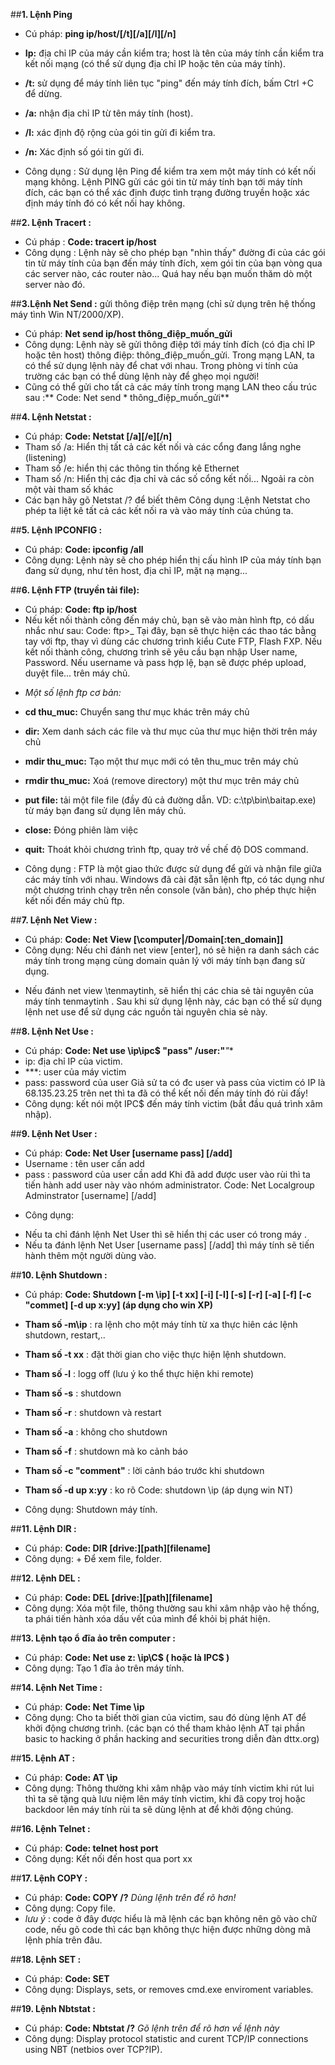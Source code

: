 ##**1. Lệnh Ping**
- Cú pháp: **ping ip/host/[/t][/a][/l][/n]**
- **Ip:** địa chỉ IP của máy cần kiểm tra; host là tên của máy tính cần kiểm tra kết nối mạng (có thể sử dụng địa chỉ IP hoặc tên của máy tính).
- **/t:** sử dụng để máy tính liên tục "ping" đến máy tính đích, bấm Ctrl +C để dừng.
- **/a:** nhận địa chỉ IP từ tên máy tính (host).
- **/l:** xác định độ rộng của gói tin gửi đi kiểm tra.
- **/n:** Xác định số gói tin gửi đi.

- Công dụng : Sử dụng lện Ping để kiểm tra xem một máy tính có kết nối mạng không. Lệnh PING gửi các gói tin từ máy tính bạn tới máy tính đích, các bạn có thể xác định được tình trạng đường truyền hoặc xác định máy tính đó có kết nối hay không.

##**2. Lệnh Tracert :**
- Cú pháp : **Code: tracert ip/host** 
- Công dụng : Lệnh này sẽ cho phép bạn "nhìn thấy" đường đi của các gói
tin từ máy tính của bạn đến máy tính đích, xem gói tin của bạn vòng qua
các server nào, các router nào... Quá hay nếu bạn muốn thăm dò một
server nào đó.

##**3.Lệnh Net Send :** gửi thông điệp trên mạng (chỉ sử dụng trên hệ thống máy tình Win NT/2000/XP).
- Cú pháp: **Net send ip/host thông_điệp_muốn_gửi**
- Công dụng: Lệnh này sẽ gửi thông điệp tới máy tính đích (có địa chỉ IP hoặc tên host) thông điệp: thông_điệp_muốn_gửi. 
Trong mạng LAN, ta có thể sử dụng lệnh này để chat với nhau. Trong
phòng vi tính của trường các bạn có thể dùng lệnh này để ghẹo mọi
người!
 - Cũng có thể gửi cho tất cả các máy tính trong mạng LAN theo cấu trúc sau :** Code: Net send * thông_điệp_muốn_gửi** 

##**4. Lệnh Netstat :** 
- Cú pháp: **Code: Netstat [/a][/e][/n]**
 - Tham số /a: Hiển thị tất cả các kết nối và các cổng đang lắng nghe (listening) 
 - Tham số /e: hiển thị các thông tin thống kê Ethernet 
 - Tham số /n: Hiển thị các địa chỉ và các số cổng kết nối... Ngoải ra còn một vài tham số khác
- Các bạn hãy gõ Netstat /? để biết thêm Công dụng :Lệnh Netstat cho phép ta liệt kê tất cả các kết nối ra và vào máy tính của chúng ta. 

##**5. Lệnh IPCONFIG :** 
- Cú pháp: **Code: ipconfig /all**
- Công dụng: Lệnh này sẽ cho phép hiển thị cấu hình IP của máy tính bạn đang sử dụng, như tên host, địa chỉ IP, mặt nạ mạng... 

##**6. Lệnh FTP (truyền tải file):**
- Cú pháp: **Code: ftp ip/host**
- Nếu kết nối thành công đến máy chủ, bạn sẽ vào màn hình ftp, có dấu nhắc như sau: 
Code: ftp>_ Tại đây, bạn sẽ thực hiện các thao tác bằng tay với ftp,
thay vì dùng các chương trình kiểu Cute FTP, Flash FXP. Nếu kết nối
thành công, chương trình sẽ yêu cầu bạn nhập User name, Password. Nếu
username và pass hợp lệ, bạn sẽ được phép upload, duyệt file... trên
máy chủ. 

+ *Một số lệnh ftp cơ bản:* 
 - **cd thu_muc:** Chuyển sang thư mục khác trên máy chủ
 - **dir:** Xem danh sách các file và thư mục của thư mục hiện thời trên máy chủ
 - **mdir thu_muc:** Tạo một thư mục mới có tên thu_muc trên máy chủ
 - **rmdir thu_muc:** Xoá (remove directory) một thư mục trên máy chủ 
 - **put file:** tải một file file (đầy đủ cả đường dẫn. VD: c:\tp\bin\baitap.exe) từ máy bạn đang sử dụng lên máy chủ. 
 - **close:** Đóng phiên làm việc 
 - **quit:** Thoát khỏi chương trình ftp, quay trở về chế độ DOS command.

- Công dụng : FTP là một giao thức được sử dụng để gửi và nhận file
giữa các máy tính với nhau. Windows đã cài đặt sẵn lệnh ftp, có tác
dụng như một chương trình chạy trên nền console (văn bản), cho phép
thực hiện kết nối đến máy chủ ftp.

##**7. Lệnh Net View :**
- Cú pháp: **Code: Net View [\\computer|/Domain[:ten_domain]]**
- Công dụng: Nếu chỉ đánh net view [enter], nó sẽ hiện ra danh sách các
máy tính trong mạng cùng domain quản lý với máy tính bạn đang sử dụng. 
+ Nếu đánh net view \\tenmaytinh, sẽ hiển thị các chia sẻ tài nguyên
của máy tính tenmaytinh . Sau khi sử dụng lệnh này, các bạn có thể sử
dụng lệnh net use để sử dụng các nguồn tài nguyên chia sẻ này.

##**8. Lệnh Net Use :**
- Cú pháp: **Code: Net use \\ip\ipc$ "pass" /user:"***"**
- ip: địa chỉ IP của victim. 
- ***: user của máy victim 
- pass: password của user Giả sử ta có đc user và pass của victim có IP
là 68.135.23.25 trên net thì ta đã có thể kết nối đến máy tính đó rùi
đấy! 
- Công dụng: kết nói một IPC$ đến máy tính victim (bắt đầu quá trình xâm nhập). 

##**9. Lệnh Net User :**
- Cú pháp: **Code: Net User [username pass] [/add]**
- Username : tên user cấn add 
- pass : password của user cần add Khi đã add được user vào rùi thì ta tiến hành add user này vào nhóm administrator.
Code: Net Localgroup Adminstrator [username] [/add] 
+ Công dụng: 
 - Nếu ta chỉ đánh lệnh Net User thì sẽ hiển thị các user có trong máy .
 - Nếu ta đánh lệnh Net User [username pass] [/add] thì máy tính sẽ tiến hành thêm một người dùng vào. 

##**10. Lệnh Shutdown :**
- Cú pháp: **Code: Shutdown [-m \\ip] [-t xx] [-i] [-l] [-s] [-r] [-a] [-f] [-c "commet] [-d up x:yy] (áp dụng cho win XP)**

- **Tham số -m\\ip** : ra lệnh cho một máy tính từ xa thực hiên các lệnh shutdown, restart,.. 
- **Tham số -t xx** : đặt thời gian cho việc thực hiện lệnh shutdown.
- **Tham số -l** : logg off (lưu ý ko thể thực hiện khi remote)
- **Tham số -s** : shutdown 
- **Tham số -r** : shutdown và restart
- **Tham số -a** : không cho shutdown
- **Tham số -f** : shutdown mà ko cảnh báo 
- **Tham số -c "comment"** : lời cảnh báo trước khi shutdown 
- **Tham số -d up x:yy** : ko rõ Code: shutdown \\ip (áp dụng win NT) 

- Công dụng:  Shutdown máy tính. 

##**11. Lệnh DIR :**
- Cú pháp: **Code: DIR [drive:][path][filename]**
- Công dụng: + Để xem file, folder. 

##**12. Lệnh DEL :** 
- Cú pháp: **Code: DEL [drive:][path][filename]**
- Công dụng: Xóa một file, thông thường sau khi xâm nhập vào hệ thống, ta
phái tiến hành xóa dấu vết của mình để khỏi bị phát hiện.

##**13. Lệnh tạo ổ đĩa ảo trên computer :**
- Cú pháp: **Code: Net use z: \\ip\C$ ( hoặc là IPC$ )**
- Công dụng: Tạo 1 đĩa ảo trên máy tính.

##**14. Lệnh Net Time :**
- Cú pháp: **Code: Net Time \\ip**
- Công dụng: Cho ta biết thời gian của victim, sau đó dùng lệnh AT để
khởi động chương trình. (các bạn có thể tham khảo lệnh AT tại phần
basic to hacking ở phần hacking and securities trong diễn đàn dttx.org)

##**15. Lệnh AT :**
- Cú pháp: **Code: AT \\ip** 
- Công dụng: Thông thường khi xâm nhập vào máy tính victim khi rút lui thì
ta sẽ tặng quà lưu niệm lên máy tính victim, khi đã copy troj hoặc
backdoor lên máy tính rùi ta sẽ dùng lệnh at để khởi động chúng.

##**16. Lệnh Telnet :**
- Cú pháp: **Code: telnet host port** 
- Công dụng: Kết nối đến host qua port xx 

##**17. Lệnh COPY :**
- Cú pháp: **Code: COPY /?** *Dùng lệnh trên để rõ hơn!* 
- Công dụng: Copy file.
- *lưu ý* : code ở đây được hiểu là mã lệnh các bạn không nên gõ vào chữ
code, nếu gõ code thì các bạn không thực hiện được những dòng mã lệnh
phía trên đâu.  

##**18. Lệnh SET :**
- Cú pháp: **Code: SET** 
- Công dụng: Displays, sets, or removes cmd.exe enviroment variables. 

##**19. Lệnh Nbtstat :**
- Cú pháp: **Code: Nbtstat /?** *Gõ lệnh trên để rõ hơn về lệnh này* 
- Công dụng: Display protocol statistic and curent TCP/IP connections using NBT (netbios over TCP?IP).




